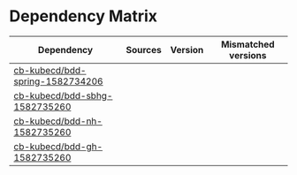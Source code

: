 # Dependency Matrix

Dependency | Sources | Version | Mismatched versions
---------- | ------- | ------- | -------------------
[cb-kubecd/bdd-spring-1582734206](https://github.com/cb-kubecd/bdd-spring-1582734206.git) |  | []() | 
[cb-kubecd/bdd-sbhg-1582735260](https://github.com/cb-kubecd/bdd-sbhg-1582735260.git) |  | []() | 
[cb-kubecd/bdd-nh-1582735260](https://github.com/cb-kubecd/bdd-nh-1582735260.git) |  | []() | 
[cb-kubecd/bdd-gh-1582735260](https://github.com/cb-kubecd/bdd-gh-1582735260.git) |  | []() | 
